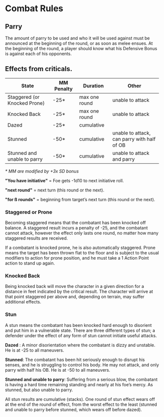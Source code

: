 # Combat Rules

## Parry
The amount of parry to be used and who it will be used against must be announced at the beginning of the round, or as soon as melee ensues. At the beginning of the round, a player should know what his Defensive Bonus is against each of his opponents.

## Effects from criticals.

| State | MM Penalty | Duration | Other |
| --- | --- | --- | --- |
Staggered (or Knocked Prone) | -25* | max one round | unable to attack
Knocked Back | -25* | max one round | unable to attack
Dazed | -25* | cumulative |
Stunned | -50* | cumulative | unable to attack, can parry with half of OB
Stunned and unable to parry | -50* | cumulative | unable to attack and parry

_* MM are modified by +3x SD bonus_

__"You have initiative"__ =  Foe gets -1d10 to next initiative roll.

__"next round"__ = next turn (this round or the next).

__"for ß rounds"__ = beginning from target’s next turn (this round or the next).

### Staggered or Prone
Becoming staggered means that the combatant has been knocked off balance. A staggered result incurs a penalty of -25, and the combatant cannot attack, however the effect only lasts one round, no matter how many staggered results are received.

If a combatant is knocked prone, he is also automatically staggered. Prone means the target has been thrown flat to the floor and is subject to the usual modifiers to action for prone position, and he must take a 1 Action Point action to stand up again.

### Knocked Back
Being knocked back will move the character in a given direction for a distance in feet indicated by the critical result. The character will arrive at that point staggered per above and, depending on terrain, may suffer additional effects.

### Stun
A stun means the combatant has been knocked hard enough to disorient and put him in a vulnerable state.
There are three different types of stun; a defender under the effect of any form of stun cannot initiate useful attacks.

__Dazed__ : A minor disorientation where the combatant is dizzy and unstable. He is at -25 to all maneuvers.

__Stunned__: The combatant has been hit seriously enough to disrupt his senses, and he is struggling to control his body.
He may not attack, and only parry with half his OB. He is at -50 to all maneuvers.

__Stunned and unable to parry__: Suffering from a serious blow, the combatant is having a hard time remaining standing and nearly at his foe’s mercy.
As stunned, but also unable to parry.

All stun results are cumulative (stacks).
One round of stun effect wears off at the end of the round of effect, from the worst effect to the least (stunned and unable to parry before stunned, which wears off before dazed).
